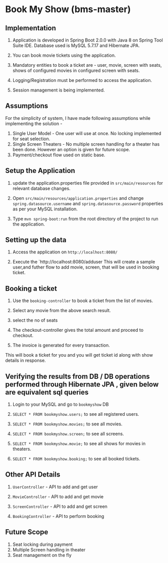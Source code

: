 # Book My Show (bms-master)

## Implementation

1. Application is developed in Spring Boot 2.0.0 with Java 8 on Spring Tool Suite IDE. Database used is MySQL 5.7.17 and Hibernate JPA.

2. You can book movie tickets using the application.

3. Mandatory entities to book a ticket are - user, movie, screen with seats, shows of configured movies in configured screen with seats.

4. Logging/Registration must be performed to access the application. 

5. Session management is being implemented.



## Assumptions

For the simplicity of system, I have made following assumptions while implementing the solution -

1. Single User Model - One user will use at once. No locking implemented for seat selection. 
2. Single Screen Theaters - No multiple screen handling for a theater has been done. However an option is given for future scope.
3. Payment/checkout flow used on static base.


## Setup the Application

1. update the application.properties file provided in `src/main/resources` for relevant database changes.

2. Open `src/main/resources/application.properties` and change `spring.datasource.username` and `spring.datasource.password` properties as per your MySQL installation.

3. Type `mvn spring-boot:run` from the root directory of the project to run the application.


## Setting up the data

1. Access the application on `http://localhost:8080/`

2. Execute the `http://localhost:8080/adduser  This will create a sample user,and futher flow to add movie, screen, that will be used in booking ticket.


## Booking a ticket

1. Use the `booking-controller` to book a ticket from the list of movies.

2. Select any movie from the above search result.

3. select the no of seats 

4. The checkout-controller gives the total amount and proceed to checkout.

5. The invoice is generated for every transaction.

This will book a ticket for you and you will get ticket id along with show details in response.


## Verifying the results from DB / DB operations performed through Hibernate JPA , given below are equivalent sql queries 

1. Login to your MySQL and go to `bookmyshow` DB

2. `SELECT * FROM bookmyshow.users;` to see all registered users.

3. `SELECT * FROM bookmyshow.movies;` to see all movies.

4. `SELECT * FROM bookmyshow.screen;` to see all screens.

6. `SELECT * FROM bookmyshow.movie;` to see all shows for movies in theaters.

7. `SELECT * FROM bookmyshow.booking;` to see all booked tickets.


## Other API Details

1. `UserController` -  API to add and get user

2. `MovieController` - API to add and get movie

3. `ScreenController` - API to add and get screen

4. `BookingController` - API to perform booking


## Future Scope

1. Seat locking during payment
2. Multiple Screen handling in theater
3. Seat management on the fly

